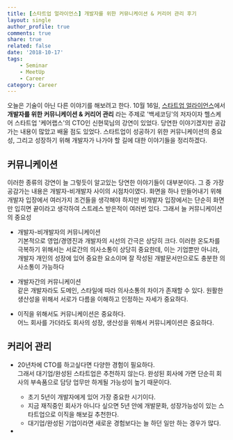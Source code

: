 ```yaml
---
title: [스타트업 얼라이언스] 개발자를 위한 커뮤니케이션 & 커리어 관리 후기
layout: single
author_profile: true
comments: true
share: true
related: false
date: '2018-10-17'
tags:
    - Seminar
    - MeetUp
    - Career
category: Career
---
```


오늘은 기술이 아닌 다른 이야기를 해보려고 한다. 10월 16일, [스타트업 얼라이언스](https://www.facebook.com/startupallkorea/)에서 **개발자를 위한 커뮤니케이션 & 커리어 관리** 라는 주제로 '백세코딩'의 저자이자 헬스케어 스타트업 '케어랩스'의 CTO인 신현묵님의 강연이 있었다. 당연한 이야기겠지만 공감가는 내용이 많았고 배울 점도 있었다. 스타트업이 성공하기 위한 커뮤니케이션의 중요성, 그리고 성장하기 위해 개발자가 나가야 할 길에 대한 이야기들을 정리하겠다.

## 커뮤니케이션
이러한 종류의 강연이 늘 그렇듯이 알고있는 당연한 이야기들이 대부분이다. 그 중 가장 공감가는 내용은 개발자-비개발자 사이의 시점차이였다. 화면을 하나 만들어내기 위해 개발자 입장에서 여러가지 조건들을 생각해야 하지만 비개발자 입장에서는 단순히 화면만 입히면 끝이라고 생각하여 스트레스 받은적이 여러번 있다. 그래서 늘 커뮤니케이션의 중요성

* 개발자-비개발자의 커뮤니케이션  
기본적으로 영업/경영진과 개발자의 시선의 간극은 상당히 크다. 이러한 온도차를 극복하기 위해서는 서로간의 의사소통이 상당히 중요한데, 이는 기업뿐만 아니라, 개발자 개인의 성장에 있어 중요한 요소이며 잘 작성된 개발문서만으로도 충분한 의사소통이 가능하다

* 개발자간의 커뮤니케이션  
같은 개발자라도 도메인, 스타일에 따라 의사소통의 차이가 존재할 수 있다. 원활한 생산성을 위해서 서로가 다름을 이해하고 인정하는 자세가 중요하다.

* 이직을 위해서도 커뮤니케이션은 중요하다.  
어느 회사를 가더라도 회사의 성장, 생산성을 위해서 커뮤니케이션은 중요하다.


## 커리어 관리

* 20년차에 CTO를 하고싶다면 다양한 경험이 필요하다.  
그래서 대기업/완성된 스타트업은 추천하지 않는다. 완성된 회사에 가면 단순히 회사의 부속품으로 담당 업무만 하게될 가능성이 높기 때문이다.
    - 초기 5년이 개발자에게 있어 가장 중요한 시기이다.
    - 지금 재직중인 회사가 아니다 싶으면 5년 안에 개발문화, 성장가능성이 있는 스타트업으로 이직을 해보길 추천한다.
    - 대기업/완성된 기업이라면 새로운 경험보다는 늘 하던 일만 하는 경우가 많다. 

* 
